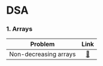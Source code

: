 # DSA

### 1. Arrays
| Problem                | Link           |
| ---------------------- |:-------------:|
| Non-decreasing arrays  | [🔗](https://www.hackerearth.com/practice/data-structures/arrays/1-d/practice-problems/algorithm/make-it-non-decreasing-7d3391fd/) |
